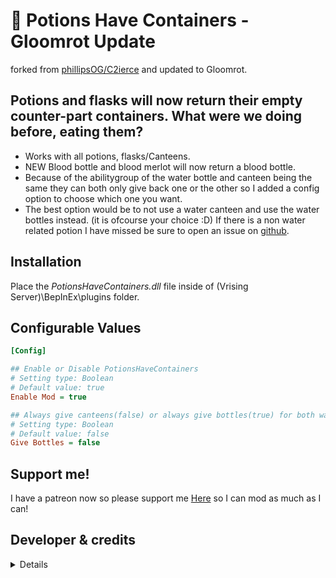 # 🫗 Potions Have Containers - Gloomrot Update
forked from [phillipsOG/C2ierce](https://github.com/phillipsOG/PotionsHaveContainers) and updated to Gloomrot.


## Potions and flasks will now return their empty counter-part containers. What were we doing before, eating them?
* Works with all potions, flasks/Canteens.
* NEW Blood bottle and blood merlot will now return a blood bottle.
* Because of the abilitygroup of the water bottle and canteen being the same they can both only give back one or the other so I added a config option to choose which one you want.
* The best option would be to not use a water canteen and use the water bottles instead. (it is ofcourse your choice :D)
If there is a non water related potion I have missed be sure to open an issue on [github]([https://github.com/skythebro/PotionsHaveContainers/issues](https://patreon.com/user?u=97347013&utm_medium=clipboard_copy&utm_source=copyLink&utm_campaign=creatorshare_creator&utm_content=join_link)).

## Installation
Place the _PotionsHaveContainers.dll_ file inside of (Vrising Server)\BepInEx\plugins folder.

## Configurable Values
```ini
[Config]

## Enable or Disable PotionsHaveContainers
# Setting type: Boolean
# Default value: true
Enable Mod = true

## Always give canteens(false) or always give bottles(true) for both water containers.
# Setting type: Boolean
# Default value: false
Give Bottles = false

```
## Support me!
I have a patreon now so please support me [Here](patreon.com/user?u=97347013) so I can mod as much as I can!

## Developer & credits
<details>

### V rising modding discord [Discord](https://discord.gg/XY5bNtNm4w)
### Current Developer
- `skythebro/skyKDG` - Also known as realsky on discord

### Original Creator & Developers
- `phillipsOG`
- `C2ierce`

</details>
